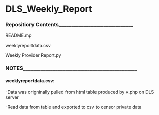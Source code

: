 # DLS_Weekly_Report

### Repositiory Contents______________________________

README.mp

weeklyreportdata.csv

Weekly Provider Report.py

### NOTES______________________________________________

#### weeklyreportdata.csv:
 
-Data was origninally pulled from html table produced by x.php on DLS server

-Read data from table and exported to csv to censor private data

